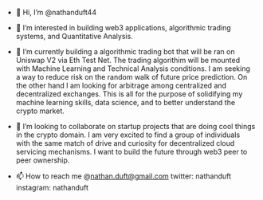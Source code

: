 - 👋 Hi, I’m @nathanduft44

- 👀 I’m interested in building web3 applications, algorithmic trading systems, and Quantitative Analysis.

- 🌱 I’m currently building a algorithmic trading bot that will be ran on Uniswap V2 via Eth Test Net. The trading algorithim will be mounted with Machine Learning and Technical Analysis conditions. I am seeking a way to reduce risk on the random walk of future price prediction. On the other hand I am looking for arbitrage among centralized and decentralized exchanges. This is all for the purpose of solidifying my machine learning skills, data science, and to better understand the crypto market. 

- 💞️ I’m looking to collaborate on startup projects that are doing cool things in the crypto domain. I am very excited to find a group of individuals with the same match of drive and curiosity for decentralized cloud servicing mechanisms. I want to build the future through web3 peer to peer ownership. 

- 📫 How to reach me @nathan.duft@gmail.com twitter: nathanduft instagram: nathanduft

<!---
nathanduft44/nathanduft44 is a ✨ special ✨ repository because its `README.md` (this file) appears on your GitHub profile.
You can click the Preview link to take a look at your changes.
--->
